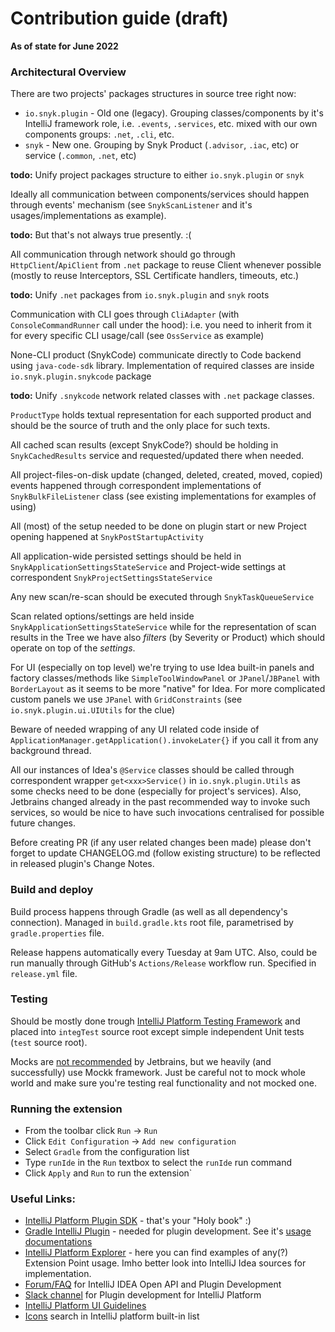 # Contribution guide (draft)

__As of state for June 2022__

### Architectural Overview
There are two projects' packages structures in source tree right now:
- `io.snyk.plugin` - Old one (legacy). Grouping classes/components by it's IntelliJ framework role, i.e. `.events`, `.services`, etc. mixed with our own components groups: `.net`, `.cli`, etc.
- `snyk` - New one. Grouping by Snyk Product (`.advisor`, `.iac`, etc) or service (`.common`, `.net`, etc)

**todo:** Unify project packages structure to either `io.snyk.plugin` or `snyk`

Ideally all communication between components/services should happen through events' mechanism (see `SnykScanListener` and it's usages/implementations as example). 

**todo:** But that's not always true presently. :( 

All communication through network should go through `HttpClient`/`ApiClient` from `.net` package to reuse Client whenever possible (mostly to reuse Interceptors, SSL Certificate handlers, timeouts, etc.) 

**todo:** Unify `.net` packages from `io.snyk.plugin` and `snyk` roots

Communication with CLI goes through `CliAdapter` (with `ConsoleCommandRunner` call under the hood): i.e. you need to inherit from it for every specific CLI usage/call (see `OssService` as example)

None-CLI product (SnykCode) communicate directly to Code backend using `java-code-sdk` library. Implementation of required classes are inside `io.snyk.plugin.snykcode` package

**todo:** Unify `.snykcode` network related classes with `.net` package classes.

`ProductType` holds textual representation for each supported product and should be the source of truth and the only place for such texts. 

All cached scan results (except SnykCode?) should be holding in `SnykCachedResults` service and requested/updated there when needed.

All project-files-on-disk update (changed, deleted, created, moved, copied) events happened through correspondent implementations of `SnykBulkFileListener` class (see existing implementations for examples of using)

All (most) of the setup needed to be done on plugin start or new Project opening happened at `SnykPostStartupActivity`

All application-wide persisted settings should be held in `SnykApplicationSettingsStateService` and Project-wide settings at correspondent `SnykProjectSettingsStateService`

Any new scan/re-scan should be executed through `SnykTaskQueueService`

Scan related options/settings are held inside `SnykApplicationSettingsStateService` while for the representation of scan results in the Tree we have also _filters_ (by Severity or Product) which should operate on top of the _settings_.

For UI (especially on top level) we're trying to use Idea built-in panels and factory classes/methods like `SimpleToolWindowPanel` or `JPanel`/`JBPanel` with `BorderLayout` as it seems to be more "native" for Idea. For more complicated custom panels we use `JPanel` with `GridConstraints` (see `io.snyk.plugin.ui.UIUtils` for the clue) 

Beware of needed wrapping of any UI related code inside of `ApplicationManager.getApplication().invokeLater{}` if you call it from any background thread. 

All our instances of Idea's `@Service` classes should be called through correspondent wrapper `get<xxx>Service()` in `io.snyk.plugin.Utils` as some checks need to be done (especially for project's services). Also, Jetbrains changed already in the past recommended way to invoke such services, so would be nice to have such invocations centralised for possible future changes.

Before creating PR (if any user related changes been made) please don't forget to update CHANGELOG.md (follow existing structure) to be reflected in released plugin's Change Notes.

### Build and deploy

Build process happens through Gradle (as well as all dependency's connection). Managed in `build.gradle.kts` root file, parametrised by `gradle.properties` file.

Release happens automatically every Tuesday at 9am UTC. Also, could be run manually through GitHub's `Actions/Release` workflow run. Specified in `release.yml` file.

### Testing
Should be mostly done trough [IntelliJ Platform Testing Framework](https://plugins.jetbrains.com/docs/intellij/testing-plugins.html) and placed into `integTest` source root except simple independent Unit tests (`test` source root).

Mocks are [not recommended](https://plugins.jetbrains.com/docs/intellij/testing-plugins.html#mocks) by Jetbrains, but we heavily (and successfully) use Mockk framework. Just be careful not to mock whole world and make sure you're testing real functionality and not mocked one.

### Running the extension

- From the toolbar click `Run` -> `Run`
- Click `Edit Configuration` -> `Add new configuration`
- Select `Gradle` from the configuration list
- Type `runIde` in the `Run` textbox to select the `runIde` run command
- Click `Apply` and `Run` to run the extension`

### Useful Links:
- [IntelliJ Platform Plugin SDK](https://plugins.jetbrains.com/docs/intellij) - that's your "Holy book" :)
- [Gradle IntelliJ Plugin](https://github.com/JetBrains/gradle-intellij-plugin) - needed for plugin development. See it's
[usage documentations](https://plugins.jetbrains.com/docs/intellij/tools-gradle-intellij-plugin.html)
- [IntelliJ Platform Explorer](https://plugins.jetbrains.com/intellij-platform-explorer) - here you can find examples of any(?) Extension Point usage.
Imho better look into IntelliJ Idea sources for implementation.
- [Forum/FAQ](https://intellij-support.jetbrains.com/hc/en-us/community/topics/200366979-IntelliJ-IDEA-Open-API-and-Plugin-Development)  for IntelliJ IDEA Open API and Plugin Development
- [Slack channel](https://jetbrains-platform.slack.com/archives/C5U8BM1MK) for Plugin development for IntelliJ Platform
- [IntelliJ Platform UI Guidelines](https://jetbrains.github.io/ui/)
- [Icons](https://jetbrains.github.io/ui/resources/icons_list/) search in IntelliJ platform built-in list

